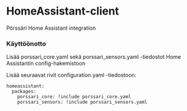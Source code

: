 # HomeAssistant-client
Pörssäri Home Assistant integration

### Käyttöönotto
Lisää porssari_core.yaml sekä porssari_sensors.yaml -tiedostot Home Assistantin config-hakemistoon

Lisää seuraavat rivit configuration.yaml -tiedostoon:

```
homeassistant:  
  packages:    
    porssari_core: !include porssari_core.yaml    
    porssari_sensors: !include porssari_sensors.yaml

